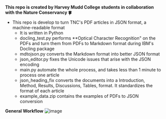 **This repo is created by Harvey Mudd College students in collaboration with the Nature Conservancy 🍀**
- This repo is develop to turn TNC's PDF articles in JSON format, a machine-readable format
  - It is written in Python
  - docling_test.py performs **Optical Character Recognition" on the PDFs and turn them from PDFs to Markdown format during IBM's Docling package
  - mdtojson.py converts the Markdown format into better JSON format
  - json_editor.py fixes the Unicode issues that arise with the JSON encoding
  - main.py automate the whole process, and takes less than 1 minute to process one article
  - json_heading_fix converts the documents into a Introduction, Method, Results, Discussions, Tables, format. It standardizes the format of each article
  - example_data.zip contains the examples of PDFs to JSON conversion
  
**General Workflow**
![image](https://github.com/user-attachments/assets/99370082-66ec-4c12-ade6-42b52101e4f0)

